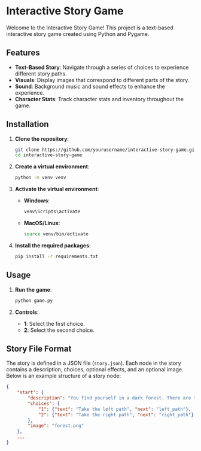 # Interactive Story Game

Welcome to the Interactive Story Game! This project is a text-based interactive story game created using Python and Pygame.

## Features

- **Text-Based Story**: Navigate through a series of choices to experience different story paths.
- **Visuals**: Display images that correspond to different parts of the story.
- **Sound**: Background music and sound effects to enhance the experience.
- **Character Stats**: Track character stats and inventory throughout the game.

## Installation

1. **Clone the repository**:
    ```sh
    git clone https://github.com/yourusername/interactive-story-game.git
    cd interactive-story-game
    ```

2. **Create a virtual environment**:
    ```sh
    python -m venv venv
    ```

3. **Activate the virtual environment**:

    - **Windows**:
      ```sh
      venv\Scripts\activate
      ```
    - **MacOS/Linux**:
      ```sh
      source venv/bin/activate
      ```

4. **Install the required packages**:
    ```sh
    pip install -r requirements.txt
    ```

## Usage

1. **Run the game**:
    ```sh
    python game.py
    ```

2. **Controls**:
    - **1**: Select the first choice.
    - **2**: Select the second choice.

## Story File Format

The story is defined in a JSON file (`story.json`). Each node in the story contains a description, choices, optional effects, and an optional image. Below is an example structure of a story node:

```json
{
    "start": {
        "description": "You find yourself in a dark forest. There are two paths in front of you.",
        "choices": {
            "1": {"text": "Take the left path", "next": "left_path"},
            "2": {"text": "Take the right path", "next": "right_path"}
        },
        "image": "forest.png"
    },
    ...
}
